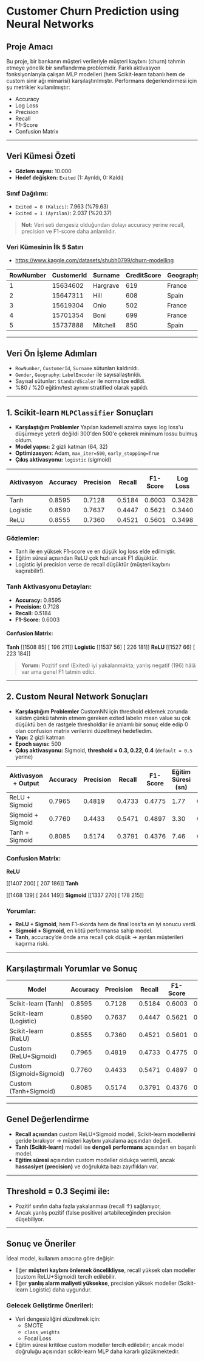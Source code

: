 #  Customer Churn Prediction using Neural Networks

##  Proje Amacı
Bu proje, bir bankanın müşteri verileriyle müşteri kaybını (churn) tahmin etmeye yönelik bir sınıflandırma problemidir. Farklı aktivasyon fonksiyonlarıyla çalışan MLP modelleri (hem Scikit-learn tabanlı hem de custom sinir ağı mimarisi) karşılaştırılmıştır. Performans değerlendirmesi için şu metrikler kullanılmıştır:

- Accuracy
- Log Loss
- Precision
- Recall
- F1-Score
- Confusion Matrix

---

##  Veri Kümesi Özeti

- **Gözlem sayısı:** 10.000
- **Hedef değişken:** `Exited` (1: Ayrıldı, 0: Kaldı)

###  Sınıf Dağılımı:
- `Exited = 0 (Kalıcı)`: 7.963 (%79.63)
- `Exited = 1 (Ayrılan)`: 2.037 (%20.37)

> **Not:** Veri seti dengesiz olduğundan dolayı accuracy yerine recall, precision ve F1-score daha anlamlıdır.

###  Veri Kümesinin İlk 5 Satırı
- https://www.kaggle.com/datasets/shubh0799/churn-modelling

| RowNumber | CustomerId | Surname  | CreditScore | Geography | Gender | Age | Tenure | Balance   | NumOfProducts | HasCrCard | IsActiveMember | EstimatedSalary | Exited |
|-----------|------------|----------|-------------|-----------|--------|-----|--------|-----------|----------------|-----------|----------------|------------------|--------|
| 1         | 15634602   | Hargrave | 619         | France    | Female | 42  | 2      | 0.00      | 1              | 1         | 1              | 101348.88        | 1      |
| 2         | 15647311   | Hill     | 608         | Spain     | Female | 41  | 1      | 83807.86  | 1              | 0         | 1              | 112542.58        | 0      |
| 3         | 15619304   | Onio     | 502         | France    | Female | 42  | 8      | 159660.80 | 3              | 1         | 0              | 113931.57        | 1      |
| 4         | 15701354   | Boni     | 699         | France    | Female | 39  | 1      | 0.00      | 2              | 0         | 0              | 93826.63         | 0      |
| 5         | 15737888   | Mitchell | 850         | Spain     | Female | 43  | 2      | 125510.82 | 1              | 1         | 1              | 79084.10         | 0      |

---

##  Veri Ön İşleme Adımları

- `RowNumber`, `CustomerId`, `Surname` sütunları kaldırıldı.
- `Gender`, `Geography`: `LabelEncoder` ile sayısallaştırıldı.
- Sayısal sütunlar: `StandardScaler` ile normalize edildi.
- %80 / %20 eğitim/test ayrımı stratified olarak yapıldı.

---

##  1. Scikit-learn `MLPClassifier` Sonuçları
- **Karşılaştığım Problemler** Yapılan kademeli azalma sayısı log loss'u düşürmeye yeterli değildi 300'den 500'e çekerek minimum lossu bulmuş oldum.
- **Model yapısı:** 2 gizli katman (64, 32)
- **Optimizasyon:** Adam, `max_iter=500`, `early_stopping=True`
- **Çıkış aktivasyonu:** `logistic` (sigmoid)

| Aktivasyon | Accuracy | Precision | Recall | F1-Score | Log Loss | Eğitim Süresi (sn) |
|------------|----------|-----------|--------|----------|----------|---------------------|
| Tanh       | 0.8595   | 0.7128    | 0.5184 | 0.6003   | 0.3428   | 4.52                |
| Logistic   | 0.8590   | 0.7637    | 0.4447 | 0.5621   | 0.3440   | 14.68               |
| ReLU       | 0.8555   | 0.7360    | 0.4521 | 0.5601   | 0.3498   | 2.55                |

###  Gözlemler:

- Tanh ile en yüksek F1-score ve en düşük log loss elde edilmiştir.
- Eğitim süresi açısından ReLU çok hızlı ancak F1 düşüktür.
- Logistic iyi precision verse de recall düşüktür (müşteri kaybını kaçırabilir!).

###  Tanh Aktivasyonu Detayları:

- **Accuracy:** 0.8595
- **Precision:** 0.7128
- **Recall:** 0.5184
- **F1-Score:** 0.6003

#### Confusion Matrix:
**Tanh**
[[1508 85]
[ 196 211]]
**Logistic**
[[1537   56]
 [ 226  181]]
 **ReLU**
 [[1527   66]
 [ 223  184]]


> **Yorum:** Pozitif sınıf (Exited) iyi yakalanmakta; yanlış negatif (196) hâlâ var ama genel F1 tatmin edici.

---

##  2. Custom Neural Network Sonuçları

- **Karşılaştığım Problemler** CustomNN için threshold eklemek zorunda kaldım çünkü tahmin etmem gereken exited labelın mean value su çok düşüktü ben de rastgele thresholdlar ile anlamlı bir sonuç elde edip 0 olan confusion matrix verilerini düzeltmeyi hedefledim.
- **Yapı:** 2 gizli katman
- **Epoch sayısı:** 500
- **Çıkış aktivasyonu:** Sigmoid, **threshold = 0.3, 0.22, 0.4** (`default = 0.5` yerine)

| Aktivasyon + Output | Accuracy | Precision | Recall  | F1-Score | Eğitim Süresi (sn) | Final Loss |
|---------------------|----------|-----------|---------|----------|---------------------|------------|
| ReLU + Sigmoid      | 0.7965   | 0.4819    | 0.4733  | 0.4775   | 1.77                | 0.4019     |
| Sigmoid + Sigmoid   | 0.7760   | 0.4433    | 0.5471  | 0.4897   | 3.30                | 0.4441     |
| Tanh + Sigmoid      | 0.8085   | 0.5174    | 0.3791  | 0.4376   | 7.46                | 0.4202     |


###  Confusion Matrix:
**ReLU**

[[1407  200]
 [ 207  186]]
**Tanh**

 [[1468  139]
 [ 244  149]]
 **Sigmoid**
 [[1337  270]
 [ 178  215]]
 
###  Yorumlar:

- **ReLU + Sigmoid**, hem F1-skorda hem de final loss’ta en iyi sonucu verdi.
- **Sigmoid + Sigmoid**, en kötü performansa sahip model.
- **Tanh**, accuracy’de önde ama recall çok düşük → ayrılan müşterileri kaçırma riski.

---

##  Karşılaştırmalı Yorumlar ve Sonuç

| Model                  | Accuracy | Precision | Recall | F1-Score | Log Loss | Eğitim Süresi |
|------------------------|----------|-----------|--------|----------|----------|---------------|
| Scikit-learn (Tanh)    | 0.8595   | 0.7128    | 0.5184 | 0.6003   | 0.3428   | 4.52 s        |
| Scikit-learn (Logistic)| 0.8590   | 0.7637    | 0.4447 | 0.5621   | 0.3440   | 14.68 s       |
| Scikit-learn (ReLU)    | 0.8555   | 0.7360    | 0.4521 | 0.5601   | 0.3498   | 2.55 s        |
| Custom (ReLU+Sigmoid)  | 0.7965   | 0.4819    | 0.4733 | 0.4775   | 0.4019   | 1.77 s        |
| Custom (Sigmoid+Sigmoid)| 0.7760  | 0.4433    | 0.5471 | 0.4897   | 0.4441   | 3.30 s        |
| Custom (Tanh+Sigmoid)  | 0.8085   | 0.5174    | 0.3791 | 0.4376   | 0.4202   | 7.46 s        |


---

##  Genel Değerlendirme

- **Recall açısından** custom ReLU+Sigmoid modeli, Scikit-learn modellerini geride bırakıyor → müşteri kaybını yakalama açısından değerli.
- **Tanh (Scikit-learn)** modeli ise **dengeli performans** açısından en başarılı model.
- **Eğitim süresi** açısından custom modeller oldukça verimli, ancak **hassasiyet (precision)** ve doğrulukta bazı zayıflıkları var.

---

##  Threshold = 0.3 Seçimi ile:

- Pozitif sınıfın daha fazla yakalanması (recall ↑) sağlanıyor,
- Ancak yanlış pozitif (false positive) artabileceğinden precision düşebiliyor.

---

##  Sonuç ve Öneriler

İdeal model, kullanım amacına göre değişir:

- Eğer **müşteri kaybını önlemek öncelikliyse**, recall yüksek olan modeller (custom ReLU+Sigmoid) tercih edilebilir.
- Eğer **yanlış alarm maliyeti yüksekse**, precision yüksek modeller (Scikit-learn Logistic) daha uygundur.

###  Gelecek Geliştirme Önerileri:

- Veri dengesizliğini düzeltmek için:
  - SMOTE
  - `class_weights`
  - Focal Loss
- Eğitim süresi kritikse custom modeller tercih edilebilir; ancak model doğruluğu açısından scikit-learn MLP daha kararlı gözükmektedir.
